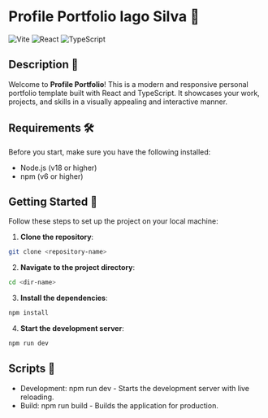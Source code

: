 # Profile Portfolio Iago Silva 🚀

![Vite](https://img.shields.io/badge/built%20with-vite-blue)
![React](https://img.shields.io/badge/react->=v18-blue)
![TypeScript](https://img.shields.io/badge/typescript->=v5.2.2-blue)

## Description 📖

Welcome to **Profile Portfolio**! This is a modern and responsive personal portfolio template built with React and TypeScript. It showcases your work, projects, and skills in a visually appealing and interactive manner.

## Requirements 🛠️

Before you start, make sure you have the following installed:

- Node.js (v18 or higher)
- npm (v6 or higher)

## Getting Started 🎉

Follow these steps to set up the project on your local machine:

1. **Clone the repository**:

```bash
git clone <repository-name>
```

2. **Navigate to the project directory**:

```bash
cd <dir-name>
```

3. **Install the dependencies**:

```bash
npm install
```

4. **Start the development server**:

```bash
npm run dev
```

## Scripts 🚀

- Development: npm run dev - Starts the development server with live reloading.
- Build: npm run build - Builds the application for production.
